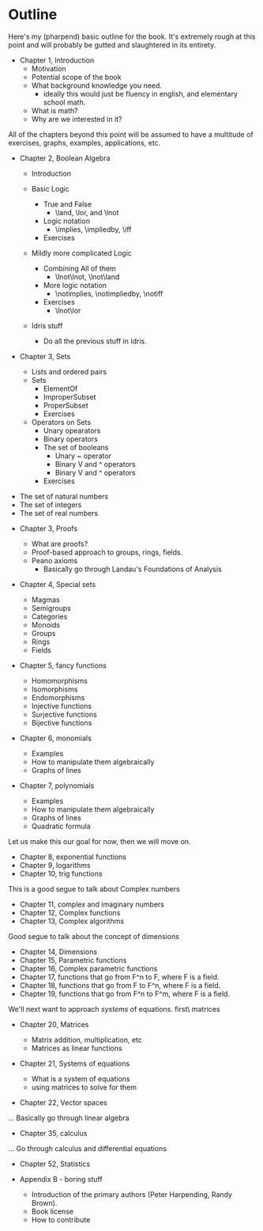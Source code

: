 # Outline

Here's my (pharpend) basic outline for the book. It's extremely rough at this
point and will probably be gutted and slaughtered in its entirety.

* Chapter 1, Introduction
    + Motivation
    + Potential scope of the book
    + What background knowledge you need.
        - ideally this would just be fluency in english, and elementary school math.
    + What is math?
    + Why are we interested in it?

All of the chapters beyond this point will be assumed to have a multitude of
exercises, graphs, examples, applications, etc.

* Chapter 2, Boolean Algebra
    + Introduction
    + Basic Logic
        + True and False
            - \land, \lor, and \lnot
        + Logic notation
            - \implies, \impliedby, \iff
        + Exercises

    + Mildly more complicated Logic
        + Combining All of them
            - \lnot\lnot, \lnot\land
        + More logic notation
            - \notimplies, \notimpliedby, \notiff
        + Exercises 
            - \lnot\lor
    + Idris stuff
        + Do all the previous stuff in Idris.
        

* Chapter 3, Sets
    + Lists and ordered pairs
    + Sets
        + ElementOf
        + ImproperSubset
        + ProperSubset
        + Exercises
    + Operators on Sets
        + Unary opearators
        + Binary operators
        + The set of booleans
            - Unary ~ operator
            - Binary V and ^ operators
            - Binary V and ^ operators
        + Exercises
+ The set of natural numbers
+ The set of integers
+ The set of real numbers


* Chapter 3, Proofs
    + What are proofs?
    + Proof-based approach to groups, rings, fields.
    * Peano axioms
        + Basically go through Landau's Foundations of Analysis

* Chapter 4, Special sets
    + Magmas
    + Semigroups
    + Categories
    + Monoids
    + Groups
    + Rings
    + Fields

* Chapter 5, fancy functions
    + Homomorphisms
    + Isomorphisms
    + Endomorphisms
    + Injective functions
    + Surjective functions
    + Bijective functions

* Chapter 6, monomials
    + Examples
    + How to manipulate them algebraically
    + Graphs of lines

* Chapter 7, polynomials
    + Examples
    + How to manipulate them algebraically
    + Graphs of lines
    + Quadratic formula

Let us make this our goal for now, then we will move on.

* Chapter 8, exponential functions
* Chapter 9, logarithms
* Chapter 10, trig functions

This is a good segue to talk about Complex numbers

* Chapter 11, complex and imaginary numbers
* Chapter 12, Complex functions
* Chapter 13, Complex algorithms

Good segue to talk about the concept of dimensions

* Chapter 14, Dimensions
* Chapter 15, Parametric functions
* Chapter 16, Complex parametric functions
* Chapter 17, functions that go from F^n to F, where F is a field.
* Chapter 18, functions that go from F to F^n, where F is a field.
* Chapter 19, functions that go from F^n to F^m, where F is a field.
                                                         
We'll next want to approach *systems* of equations. first\ matrices

* Chapter 20, Matrices
    + Matrix addition, multiplication, etc
    + Matrices as linear functions

* Chapter 21, Systems of equations
    + What is a system of equations
    + using matrices to solve for them

* Chapter 22, Vector spaces

... Basically go through linear algebra

* Chapter 35, calculus

... Go through calculus and differential equations

<!-- This fixes #1 -->

* Chapter 52, Statistics

* Appendix B - boring stuff
    + Introduction of the primary authors (Peter Harpending, Randy Brown).
    + Book license
    + How to contribute 
